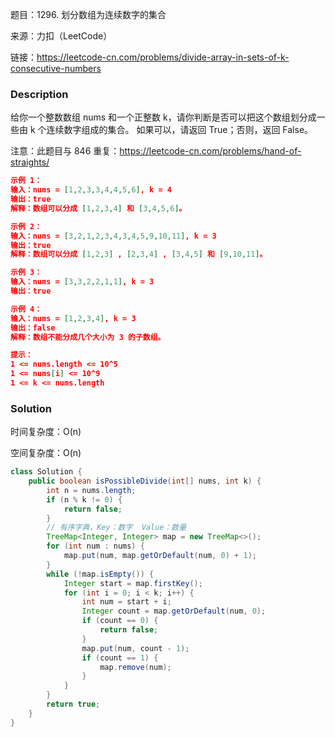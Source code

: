 题目：1296. 划分数组为连续数字的集合

来源：力扣（LeetCode）

链接：https://leetcode-cn.com/problems/divide-array-in-sets-of-k-consecutive-numbers


### Description

给你一个整数数组 nums 和一个正整数 k，请你判断是否可以把这个数组划分成一些由 k 个连续数字组成的集合。
如果可以，请返回 True；否则，返回 False。

注意：此题目与 846 重复：https://leetcode-cn.com/problems/hand-of-straights/

 ```json
 示例 1：
 输入：nums = [1,2,3,3,4,4,5,6], k = 4
 输出：true
 解释：数组可以分成 [1,2,3,4] 和 [3,4,5,6]。
 
 示例 2：
 输入：nums = [3,2,1,2,3,4,3,4,5,9,10,11], k = 3
 输出：true
 解释：数组可以分成 [1,2,3] , [2,3,4] , [3,4,5] 和 [9,10,11]。
 
 示例 3：
 输入：nums = [3,3,2,2,1,1], k = 3
 输出：true
 
 示例 4：
 输入：nums = [1,2,3,4], k = 3
 输出：false
 解释：数组不能分成几个大小为 3 的子数组。
 
 提示：
 1 <= nums.length <= 10^5
 1 <= nums[i] <= 10^9
 1 <= k <= nums.length
 ```

### Solution

时间复杂度：O(n)

空间复杂度：O(n)

```java
class Solution {
    public boolean isPossibleDivide(int[] nums, int k) {
        int n = nums.length;
        if (n % k != 0) {
            return false;
        }
        // 有序字典，Key：数字  Value：数量
        TreeMap<Integer, Integer> map = new TreeMap<>();
        for (int num : nums) {
            map.put(num, map.getOrDefault(num, 0) + 1);
        }
        while (!map.isEmpty()) {
            Integer start = map.firstKey();
            for (int i = 0; i < k; i++) {
                int num = start + i;
                Integer count = map.getOrDefault(num, 0);
                if (count == 0) {
                    return false;
                }
                map.put(num, count - 1);
                if (count == 1) {
                    map.remove(num);
                }
            }
        }
        return true;
    }
} 
```

